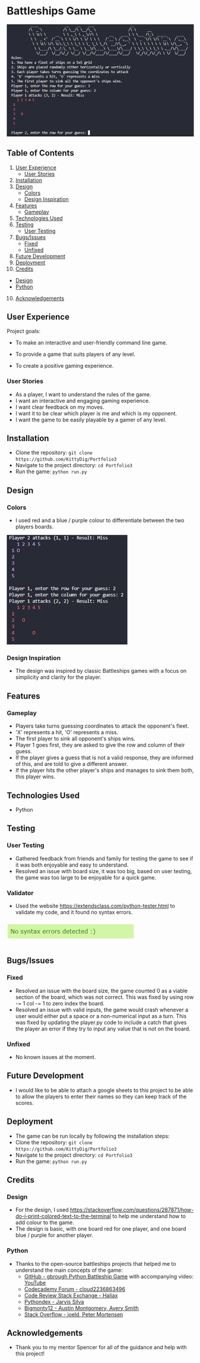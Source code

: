 # Battleships Game

![startScreen](images/startScreen.png)

## Table of Contents
1. [User Experience](#user-experience)
   - [User Stories](#user-stories)
2. [Installation](#installation)
3. [Design](#design)
   - [Colors](#colors)
   - [Design Inspiration](#design-inspiration)
4. [Features](#features)
   - [Gameplay](#gameplay)
5. [Technologies Used](#technologies-used)
6. [Testing](#testing)
   - [User Testing](#user-testing)
7. [Bugs/Issues](#bugsissues)
   - [Fixed](#fixed)
   - [Unfixed](#unfixed)
8. [Future Development](#future-development)
9. [Deployment](#deployment)
10. [Credits](#credits)
   - [Design](#design)
   - [Python](#python)
10. [Acknowledgements](#acknowledgements)

## User Experience

Project goals:

- To make an interactive and user-friendly command line game.

- To provide a game that suits players of any level.

- To create a positive gaming experience.

### User Stories
- As a player, I want to understand the rules of the game.
- I want an interactive and engaging gaming experience.
- I want clear feedback on my moves.
- I want it to be clear which player is me and which is my opponent.
- I want the game to be easily playable by a gamer of any level.

## Installation
- Clone the repository: `git clone https://github.com/KittyDig/Portfolio3`
- Navigate to the project directory: `cd Portfolio3`
- Run the game: `python run.py`

## Design

### Colors
- I used red and a blue / purple colour to differentiate between the two players boards.

![colours](images/colours.png)

### Design Inspiration
- The design was inspired by classic Battleships games with a focus on simplicity and clarity for the player.

## Features

### Gameplay
- Players take turns guessing coordinates to attack the opponent's fleet.
- 'X' represents a hit, 'O' represents a miss.
- The first player to sink all opponent's ships wins.
- Player 1 goes first, they are asked to give the row and column of their guess.
- If the player gives a guess that is not a valid response, they are informed of this, and are told to give a different answer.
- If the player hits the other player's ships and manages to sink them both, this player wins.

## Technologies Used
- Python

## Testing

### User Testing
- Gathered feedback from friends and family for testing the game to see if it was both enjoyable and easy to understand.
- Resolved an issue with board size, it was too big, based on user testing, the game was too large to be enjoyable for a quick game.

### Validator
- Used the website https://extendsclass.com/python-tester.html to validate my code, and it found no syntax errors.

![validator](images/validator.png)

## Bugs/Issues

### Fixed
- Resolved an issue with the board size, the game counted 0 as a viable section of the board, which was not correct. This was fixed by using row -= 1 col -= 1 to zero index the board.
- Resolved an issue with valid inputs, the game would crash whenever a user would either put a space or a non-numerical input as a turn. This was fixed by updating the player.py code to include a catch that gives the player an error if they try to input any value that is not on the board.

### Unfixed
- No known issues at the moment.

## Future Development

- I would like to be able to attach a google sheets to this project to be able to allow the players to enter their names so they can keep track of the scores.

## Deployment
- The game can be run locally by following the installation steps:
- Clone the repository: `git clone https://github.com/KittyDig/Portfolio3`
- Navigate to the project directory: `cd Portfolio3`
- Run the game: `python run.py`

## Credits

### Design
- For the design, I used https://stackoverflow.com/questions/287871/how-do-i-print-colored-text-to-the-terminal to help me understand how to add colour to the game.
- The design is basic, with one board red for one player, and one board blue / purple for another player.

### Python
- Thanks to the open-source battleships projects that helped me to understand the main concepts of the game:
  - [GitHub - gbrough Python Battleship Game](https://github.com/gbrough/battleship/blob/main/single_player.py) with accompanying video: [YouTube](https://www.youtube.com/watch?app=desktop&v=tF1WRCrd_HQ)
  - [Codecademy Forum - cloud2236863496](https://discuss.codecademy.com/t/excellent-battleship-game-written-in-python/430605)
  - [Code Review Stack Exchange - Haliax](https://codereview.stackexchange.com/questions/232013/a-simple-battleship-game)
  - [Pythondex - Jarvis Silva](https://pythondex.com/python-battleship-game)
  - [Bigmonty12 - Austin Montgomery, Avery Smith](https://bigmonty12.github.io/battleship)
  - [Stack Overflow - joeld, Peter Mortensen](https://stackoverflow.com/questions/287871/how-do-i-print-colored-text-to-the-terminal)

## Acknowledgements
- Thank you to my mentor Spencer for all of the guidance and help with this project!